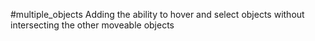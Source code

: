 
#multiple_objects
Adding the ability to hover and select objects without intersecting the other moveable objects
